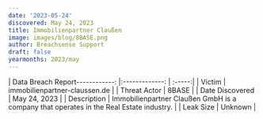 ```yaml
---
date: '2023-05-24'
discovered: May 24, 2023
title: Immobilienpartner Claußen
image: images/blog/8BASE.png
author: Breachsense Support
draft: false
yearmonths: 2023/may
---
```


| Data Breach Report------------:     |:-------------:    | :-----:|
| Victim      | immobilienpartner-claussen.de      | 
| Threat Actor      |  8BASE     | 
| Date Discovered      | May 24, 2023      | 
| Description      | Immobilienpartner Claußen GmbH is a company that operates in the Real Estate industry.      | 
| Leak Size      | Unknown      | 

